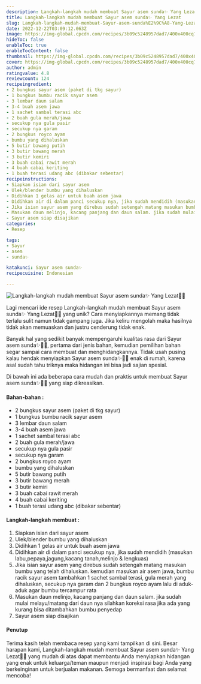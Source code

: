 ```yaml
---
description: Langkah-langkah mudah membuat Sayur asem sunda✨ Yang Lezat"
title: Langkah-langkah mudah membuat Sayur asem sunda✨ Yang Lezat
slug: Langkah-langkah-mudah-membuat-Sayur-asem-sunda%E2%9C%A8-Yang-Lezat
date: 2022-12-22T03:09:12.063Z
image: https://img-global.cpcdn.com/recipes/3b09c5248957dad7/400x400cq70/photo.jpg
hideToc: false
enableToc: true
enableTocContent: false
thumbnail: https://img-global.cpcdn.com/recipes/3b09c5248957dad7/400x400cq70/photo.jpg
cover: https://img-global.cpcdn.com/recipes/3b09c5248957dad7/400x400cq70/photo.jpg
author: admin
ratingvalue: 4.8
reviewcount: 124
recipeingredient:
- 2 bungkus sayur asem (paket di tkg sayur)
- 1 bungkus bumbu racik sayur asem
- 3 lembar daun salam
- 3-4 buah asem jawa
- 1 sachet sambal terasi abc
- 2 buah gula merah/jawa
- secukup nya gula pasir
- secukup nya garam
- 2 bungkus royco ayam
- bumbu yang dihaluskan
- 5 butir bawang putih
- 3 butir bawang merah
- 3 butir kemiri
- 3 buah cabai rawit merah
- 4 buah cabai keriting
- 1 buah terasi udang abc (dibakar sebentar)
recipeinstructions:
- Siapkan isian dari sayur asem
- Ulek/blender bumbu yang dihaluskan
- Didihkan 1 gelas air untuk buah asem jawa
- Didihkan air di dalam panci secukup nya, jika sudah mendidih (masukan labu,pepaya,jagung,kacang tanah,melinjo & lengkuas)
- Jika isian sayur asem yang direbus sudah setengah matang masukan bumbu yang telah dihaluskan. kemudian masukan air asem jawa, bumbu racik sayur asem tambahkan 1 sachet sambal terasi, gula merah yang dihaluskan, secukup nya garam dan 2 bungkus royco ayam lalu di aduk-aduk agar bumbu tercampur rata
- Masukan daun melinjo, kacang panjang dan daun salam. jika sudah mulai melayu/matang dari daun nya silahkan koreksi rasa jika ada yang kurang bisa ditambahkan bumbu penyedap
- Sayur asem siap disajikan
categories:
- Resep

tags:
- Sayur
- asem
- sunda✨

katakunci: Sayur asem sunda✨
recipecuisine: Indonesian

---
```


![Langkah-langkah mudah membuat Sayur asem sunda✨ Yang Lezat👩‍🍳](https://img-global.cpcdn.com/recipes/3b09c5248957dad7/400x400cq70/photo.jpg)

Lagi mencari ide resep Langkah-langkah mudah membuat Sayur asem sunda✨ Yang Lezat👩‍🍳 yang unik? Cara menyiapkannya memang tidak terlalu sulit namun tidak gampang juga. Jika keliru mengolah maka hasilnya tidak akan memuaskan dan justru cenderung tidak enak.

Banyak hal yang sedikit banyak mempengaruhi kualitas rasa dari Sayur asem sunda✨👩‍🍳, pertama dari jenis bahan, kemudian pemilihan bahan segar sampai cara membuat dan menghidangkannya. Tidak usah pusing kalau hendak menyiapkan Sayur asem sunda✨👩‍🍳 enak di rumah, karena asal sudah tahu triknya maka hidangan ini bisa jadi sajian spesial.

Di bawah ini ada beberapa cara mudah dan praktis untuk membuat Sayur asem sunda✨👩‍🍳 yang siap dikreasikan.

<!--inarticleads1-->

#### Bahan-bahan :

- 2 bungkus sayur asem (paket di tkg sayur)
- 1 bungkus bumbu racik sayur asem
- 3 lembar daun salam
- 3-4 buah asem jawa
- 1 sachet sambal terasi abc
- 2 buah gula merah/jawa
- secukup nya gula pasir
- secukup nya garam
- 2 bungkus royco ayam
- bumbu yang dihaluskan
- 5 butir bawang putih
- 3 butir bawang merah
- 3 butir kemiri
- 3 buah cabai rawit merah
- 4 buah cabai keriting
- 1 buah terasi udang abc (dibakar sebentar)

<!--inarticleads2-->

#### Langkah-langkah membuat :

1. Siapkan isian dari sayur asem
1. Ulek/blender bumbu yang dihaluskan
1. Didihkan 1 gelas air untuk buah asem jawa
1. Didihkan air di dalam panci secukup nya, jika sudah mendidih (masukan labu,pepaya,jagung,kacang tanah,melinjo & lengkuas)
1. Jika isian sayur asem yang direbus sudah setengah matang masukan bumbu yang telah dihaluskan. kemudian masukan air asem jawa, bumbu racik sayur asem tambahkan 1 sachet sambal terasi, gula merah yang dihaluskan, secukup nya garam dan 2 bungkus royco ayam lalu di aduk-aduk agar bumbu tercampur rata
1. Masukan daun melinjo, kacang panjang dan daun salam. jika sudah mulai melayu/matang dari daun nya silahkan koreksi rasa jika ada yang kurang bisa ditambahkan bumbu penyedap
1. Sayur asem siap disajikan

#### Penutup

Terima kasih telah membaca resep yang kami tampilkan di sini. Besar harapan kami, Langkah-langkah mudah membuat Sayur asem sunda✨ Yang Lezat👩‍🍳 yang mudah di atas dapat membantu Anda menyiapkan hidangan yang enak untuk keluarga/teman maupun menjadi inspirasi bagi Anda yang berkeinginan untuk berjualan makanan. Semoga bermanfaat dan selamat mencoba!